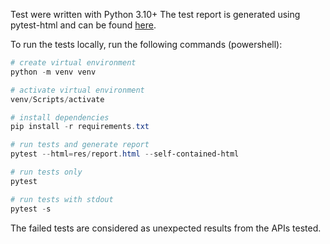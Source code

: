 Test were written with Python 3.10+
The test report is generated using pytest-html and can be found [here](https://htmlpreview.github.io/?https://github.com/KILLERWHOPPER/ECSE429_Project/blob/master/res/report.html).

To run the tests locally, run the following commands (powershell):
```powershell
# create virtual environment
python -m venv venv

# activate virtual environment
venv/Scripts/activate

# install dependencies
pip install -r requirements.txt

# run tests and generate report
pytest --html=res/report.html --self-contained-html 

# run tests only
pytest

# run tests with stdout
pytest -s
```

The failed tests are considered as unexpected results from the APIs tested.
